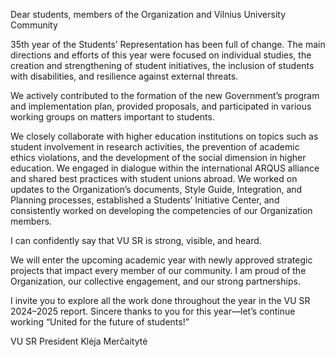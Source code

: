 Dear students, members of the Organization and Vilnius University Community 

35th year of the Students’ Representation has been full of change. The main directions and efforts of this year were focused on individual studies, the creation and strengthening of student initiatives, the inclusion of students with disabilities, and resilience against external threats. 

We actively contributed to the formation of the new Government’s program and implementation plan, provided proposals, and participated in various working groups on matters important to students. 

We closely collaborate with higher education institutions on topics such as student involvement in research activities, the prevention of academic ethics violations, and the development of the social dimension in higher education. We engaged in dialogue within the international ARQUS alliance and shared best practices with student unions abroad. We worked on updates to the Organization’s documents, Style Guide, Integration, and Planning processes, established a Students’ Initiative Center, and consistently worked on developing the competencies of our Organization members. 

I can confidently say that VU SR is strong, visible, and heard. 

We will enter the upcoming academic year with newly approved strategic projects that impact every member of our community. I am proud of the Organization, our collective engagement, and our strong partnerships. 

I invite you to explore all the work done throughout the year in the VU SR 2024–2025 report. Sincere thanks to you for this year—let’s continue working “United for the future of students!” 

VU SR President 
 Klėja Merčaitytė 
